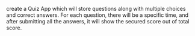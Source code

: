 create a Quiz App which will store questions along with multiple choices and correct answers. 
For each question, there will be a specific time, and after submitting all the answers, it will show the secured score out of total score.
